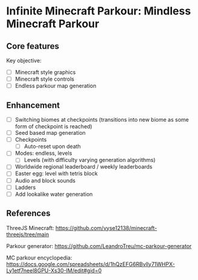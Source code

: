 # Infinite Minecraft Parkour: Mindless Minecraft Parkour

## Core features

Key objective:
- [ ] Minecraft style graphics
- [ ] Minecraft style controls
- [ ] Endless parkour map generation

## Enhancement
- [ ] Switching biomes at checkpoints (transitions into new biome as some form of checkpoint is reached)
- [ ] Seed based map generation
- [ ] Checkpoints
    - [ ] Auto-reset upon death
- [ ] Modes: endless, levels
    - [ ] Levels (with difficulty varying generation algorithms)
- [ ] Worldwide regional leaderboard / weekly leaderboards
- [ ] Easter egg: level with tetris block
- [ ] Audio and block sounds
- [ ] Ladders
- [ ] Add lookalike water generation

## References

ThreeJS Minecraft: https://github.com/vyse12138/minecraft-threejs/tree/main

Parkour generator: https://github.com/LeandroTreu/mc-parkour-generator

MC parkour encyclopedia: https://docs.google.com/spreadsheets/d/1hQzEFG6RBvlly71WHPX-Ly1etf7neel8GPU-Xs30-IM/edit#gid=0
